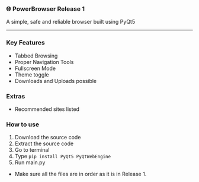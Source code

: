 ### 🌐 PowerBrowser Release 1
A simple, safe and reliable browser built using PyQt5

---

### Key Features
- Tabbed Browsing
- Proper Navigation Tools
- Fullscreen Mode
- Theme toggle
- Downloads and Uploads possible

### Extras
- Recommended sites listed

### How to use
1. Download the source code
2. Extract the source code
3. Go to terminal
4. Type `pip install PyQt5 PyQtWebEngine`
5. Run main.py

* Make sure all the files are in order as it is in Release 1.
